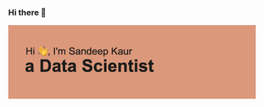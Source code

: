 ### Hi there 👋

![alt text](https://github.com/SandeepHundal18/SandeepHundal18/blob/main/header.png)

<!--
**SandeepHundal18/SandeepHundal18** is a ✨ _special_ ✨ repository because its `README.md` (this file) appears on your GitHub profile.

Here are some ideas to get you started:

- 🔭 I’m currently working on ...
- 🌱 I’m currently learning ...
- 👯 I’m looking to collaborate on ...
- 🤔 I’m looking for help with ...
- 💬 Ask me about ...
- 📫 How to reach me: ...
- 😄 Pronouns: ...
- ⚡ Fun fact: ...
-->
